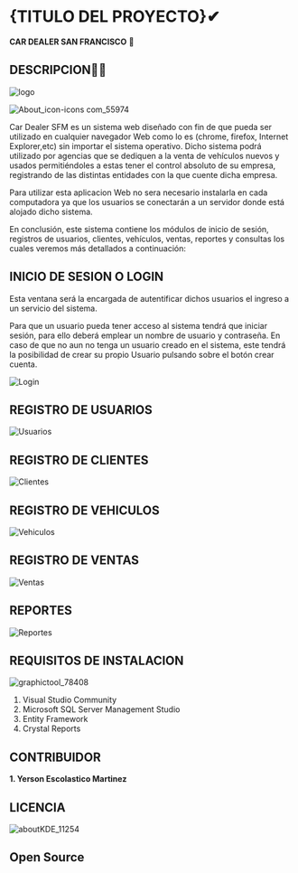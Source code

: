 # {TITULO DEL PROYECTO}✔ 

**CAR DEALER SAN FRANCISCO** 🚗


## DESCRIPCION🕵️‍♀️

![logo](https://user-images.githubusercontent.com/50494642/69689801-dfc51d00-1104-11ea-8562-aa99f300a79f.jpg)


![About_icon-icons com_55974](https://user-images.githubusercontent.com/50494642/62062891-77e8ed80-b25c-11e9-8e59-c9432487dad2.png)

Car Dealer SFM es un sistema web diseñado con fin de que pueda ser utilizado en cualquier navegador Web como lo es (chrome, firefox, Internet Explorer,etc) sin importar el sistema operativo.
Dicho sistema podrá utilizado por agencias que se dediquen a la venta de vehículos nuevos y usados permitiéndoles a estas tener el control absoluto de su empresa, registrando de las distintas entidades con la que cuente dicha empresa.

Para utilizar esta aplicacion Web no sera necesario instalarla en cada computadora ya que los usuarios se conectarán a un servidor donde está alojado dicho sistema. 

En conclusión, este sistema contiene los módulos de inicio de sesión, registros de usuarios, clientes, vehículos, ventas, reportes y consultas los cuales veremos más detallados a continuación:



## INICIO DE SESION O LOGIN

Esta ventana será la encargada de autentificar dichos usuarios el ingreso a un servicio del sistema.

Para que un usuario pueda tener acceso al sistema tendrá  que iniciar sesión, para ello deberá  emplear un 
nombre de usuario y contraseña. En caso de que no aun no tenga un usuario creado en el sistema, este tendrá la 
posibilidad de crear su propio Usuario pulsando sobre el botón crear cuenta.

![Login](https://user-images.githubusercontent.com/50494642/69691321-b35fcf80-1109-11ea-8b1f-9f799f7b9fe1.PNG)


## REGISTRO DE USUARIOS
![Usuarios](https://user-images.githubusercontent.com/50494642/69692450-0dae5f80-110d-11ea-8e94-d2a34022fefa.PNG)

## REGISTRO DE CLIENTES
![Clientes](https://user-images.githubusercontent.com/50494642/69691935-857b8a80-110b-11ea-86d5-1c70b532fd72.PNG)


## REGISTRO DE VEHICULOS
![Vehiculos](https://user-images.githubusercontent.com/50494642/69691975-a3e18600-110b-11ea-8238-0d52effe70a1.PNG)

## REGISTRO DE VENTAS
![Ventas](https://user-images.githubusercontent.com/50494642/69692013-c1165480-110b-11ea-857b-06aa402d282e.PNG)



## REPORTES
![Reportes](https://user-images.githubusercontent.com/50494642/69692068-eacf7b80-110b-11ea-89ff-35a2ba8c864f.PNG)


## REQUISITOS DE INSTALACION
![graphictool_78408](https://user-images.githubusercontent.com/50494642/62062628-ef6a4d00-b25b-11e9-83c5-03cd3faae62a.png)

1. Visual Studio Community
2. Microsoft SQL Server Management Studio 
3. Entity Framework
4. Crystal Reports

## CONTRIBUIDOR

**1. Yerson Escolastico Martinez**

## LICENCIA 
![aboutKDE_11254](https://user-images.githubusercontent.com/50494642/62062967-9949d980-b25c-11e9-9d1e-ac767314f28e.png)

## Open Source
